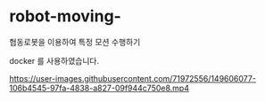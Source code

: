 # robot-moving-
협동로봇을 이용하여 특정 모션 수행하기

docker 를 사용하였습니다. 



https://user-images.githubusercontent.com/71972556/149606077-106b4545-97fa-4838-a827-09f944c750e8.mp4

